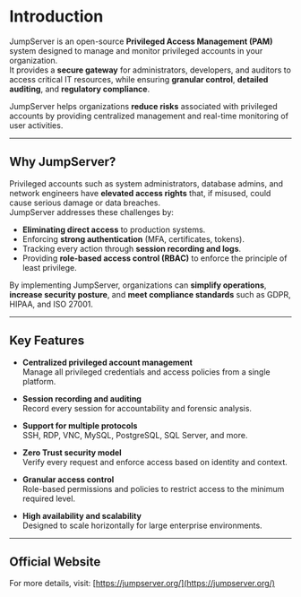 # Introduction

JumpServer is an open-source **Privileged Access Management (PAM)** system designed to manage and monitor privileged accounts in your organization.  
It provides a **secure gateway** for administrators, developers, and auditors to access critical IT resources, while ensuring **granular control**, **detailed auditing**, and **regulatory compliance**.

JumpServer helps organizations **reduce risks** associated with privileged accounts by providing centralized management and real-time monitoring of user activities.

---

## Why JumpServer?

Privileged accounts such as system administrators, database admins, and network engineers have **elevated access rights** that, if misused, could cause serious damage or data breaches.  
JumpServer addresses these challenges by:

- **Eliminating direct access** to production systems.  
- Enforcing **strong authentication** (MFA, certificates, tokens).  
- Tracking every action through **session recording and logs**.  
- Providing **role-based access control (RBAC)** to enforce the principle of least privilege.

By implementing JumpServer, organizations can **simplify operations**, **increase security posture**, and **meet compliance standards** such as GDPR, HIPAA, and ISO 27001.

---

## Key Features

- **Centralized privileged account management**  
  Manage all privileged credentials and access policies from a single platform.

- **Session recording and auditing**  
  Record every session for accountability and forensic analysis.

- **Support for multiple protocols**  
  SSH, RDP, VNC, MySQL, PostgreSQL, SQL Server, and more.

- **Zero Trust security model**  
  Verify every request and enforce access based on identity and context.

- **Granular access control**  
  Role-based permissions and policies to restrict access to the minimum required level.

- **High availability and scalability**  
  Designed to scale horizontally for large enterprise environments.

---

## Official Website
For more details, visit: [https://jumpserver.org/](https://jumpserver.org/)
